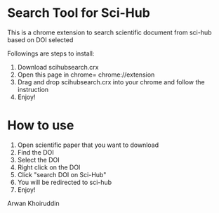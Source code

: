 # Search Tool for Sci-Hub

This is a chrome extension to search scientific document from sci-hub based on DOI selected <br>

Followings are steps to install: <br>
1. Download scihubsearch.crx <br>
2. Open this page in chrome= chrome://extension <br>
3. Drag and drop scihubsearch.crx into your chrome and follow the instruction <br>
4. Enjoy! <br>

# How to use
1. Open scientific paper that you want to download
2. Find the DOI
3. Select the DOI
4. Right click on the DOI
5. Click "search DOI on Sci-Hub"
6. You will be redirected to sci-hub
7. Enjoy! <br>

Arwan Khoiruddin
